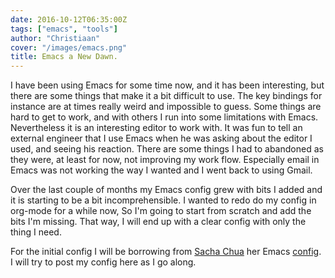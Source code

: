 ```yaml
---
date: 2016-10-12T06:35:00Z
tags: ["emacs", "tools"]
author: "Christiaan"
cover: "/images/emacs.png"
title: Emacs a New Dawn.
---
```


<p> I have been using Emacs for some time now, and it has been interesting, but there are some things that make it a bit difficult to use.  The key bindings for instance are at times really weird and impossible to guess. Some things are hard to get to work, and with others I run into some limitations with Emacs. Nevertheless it is an interesting editor to work with. It was fun to tell an external engineer that I use Emacs when he was asking about the editor I used, and seeing his reaction. There are some things I had to abandoned as they were, at least for now, not improving my work flow. Especially email in Emacs was not working the way I wanted and I went back to using Gmail. </p>

<p> Over the last couple of months my Emacs config grew with bits I added and it is starting to be a bit incomprehensible. I wanted to redo do my config in org-mode for a while now, So I'm going to start from scratch and add the bits I'm missing. That way, I will end up with a clear config with only the thing I need. </p>

<p> For the initial config I will be borrowing from <a href="http://sachachua.com/blog/">Sacha Chua</a> her Emacs <a href="http://pages.sachachua.com/.emacs.d/Sacha.html">config</a>. I will try to post my config here as I go along. </p>
